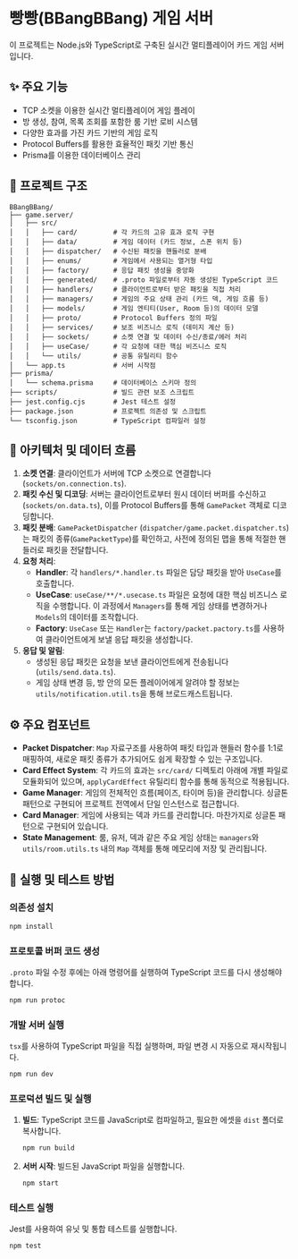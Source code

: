 # 빵빵(BBangBBang) 게임 서버

이 프로젝트는 Node.js와 TypeScript로 구축된 실시간 멀티플레이어 카드 게임 서버입니다.

## ✨ 주요 기능

- TCP 소켓을 이용한 실시간 멀티플레이어 게임 플레이
- 방 생성, 참여, 목록 조회를 포함한 룸 기반 로비 시스템
- 다양한 효과를 가진 카드 기반의 게임 로직
- Protocol Buffers를 활용한 효율적인 패킷 기반 통신
- Prisma를 이용한 데이터베이스 관리

## 📂 프로젝트 구조

```
BBangBBang/
├── game.server/
│   ├── src/
│   │   ├── card/         # 각 카드의 고유 효과 로직 구현
│   │   ├── data/         # 게임 데이터 (카드 정보, 스폰 위치 등)
│   │   ├── dispatcher/   # 수신된 패킷을 핸들러로 분배
│   │   ├── enums/        # 게임에서 사용되는 열거형 타입
│   │   ├── factory/      # 응답 패킷 생성을 중앙화
│   │   ├── generated/    # .proto 파일로부터 자동 생성된 TypeScript 코드
│   │   ├── handlers/     # 클라이언트로부터 받은 패킷을 직접 처리
│   │   ├── managers/     # 게임의 주요 상태 관리 (카드 덱, 게임 흐름 등)
│   │   ├── models/       # 게임 엔티티(User, Room 등)의 데이터 모델
│   │   ├── proto/        # Protocol Buffers 정의 파일
│   │   ├── services/     # 보조 비즈니스 로직 (데미지 계산 등)
│   │   ├── sockets/      # 소켓 연결 및 데이터 수신/종료/에러 처리
│   │   ├── useCase/      # 각 요청에 대한 핵심 비즈니스 로직
│   │   └── utils/        # 공통 유틸리티 함수
│   └── app.ts            # 서버 시작점
├── prisma/
│   └── schema.prisma     # 데이터베이스 스키마 정의
├── scripts/              # 빌드 관련 보조 스크립트
├── jest.config.cjs       # Jest 테스트 설정
├── package.json          # 프로젝트 의존성 및 스크립트
└── tsconfig.json         # TypeScript 컴파일러 설정
```

## 🌊 아키텍처 및 데이터 흐름

1.  **소켓 연결**: 클라이언트가 서버에 TCP 소켓으로 연결합니다 (`sockets/on.connection.ts`).
2.  **패킷 수신 및 디코딩**: 서버는 클라이언트로부터 원시 데이터 버퍼를 수신하고(`sockets/on.data.ts`), 이를 Protocol Buffers를 통해 `GamePacket` 객체로 디코딩합니다.
3.  **패킷 분배**: `GamePacketDispatcher` (`dispatcher/game.packet.dispatcher.ts`)는 패킷의 종류(`GamePacketType`)를 확인하고, 사전에 정의된 맵을 통해 적절한 핸들러로 패킷을 전달합니다.
4.  **요청 처리**:
    - **Handler**: 각 `handlers/*.handler.ts` 파일은 담당 패킷을 받아 `UseCase`를 호출합니다.
    - **UseCase**: `useCase/**/*.usecase.ts` 파일은 요청에 대한 핵심 비즈니스 로직을 수행합니다. 이 과정에서 `Managers`를 통해 게임 상태를 변경하거나 `Models`의 데이터를 조작합니다.
    - **Factory**: `UseCase` 또는 `Handler`는 `factory/packet.pactory.ts`를 사용하여 클라이언트에게 보낼 응답 패킷을 생성합니다.
5.  **응답 및 알림**:
    - 생성된 응답 패킷은 요청을 보낸 클라이언트에게 전송됩니다 (`utils/send.data.ts`).
    - 게임 상태 변경 등, 방 안의 모든 플레이어에게 알려야 할 정보는 `utils/notification.util.ts`을 통해 브로드캐스트됩니다.

## ⚙️ 주요 컴포넌트

- **Packet Dispatcher**: `Map` 자료구조를 사용하여 패킷 타입과 핸들러 함수를 1:1로 매핑하여, 새로운 패킷 종류가 추가되어도 쉽게 확장할 수 있는 구조입니다.
- **Card Effect System**: 각 카드의 효과는 `src/card/` 디렉토리 아래에 개별 파일로 모듈화되어 있으며, `applyCardEffect` 유틸리티 함수를 통해 동적으로 적용됩니다.
- **Game Manager**: 게임의 전체적인 흐름(페이즈, 타이머 등)을 관리합니다. 싱글톤 패턴으로 구현되어 프로젝트 전역에서 단일 인스턴스로 접근합니다.
- **Card Manager**: 게임에 사용되는 덱과 카드를 관리합니다. 마찬가지로 싱글톤 패턴으로 구현되어 있습니다.
- **State Management**: 룸, 유저, 덱과 같은 주요 게임 상태는 `managers`와 `utils/room.utils.ts` 내의 `Map` 객체를 통해 메모리에 저장 및 관리됩니다.

## 🚀 실행 및 테스트 방법

### 의존성 설치

```bash
npm install
```

### 프로토콜 버퍼 코드 생성

`.proto` 파일 수정 후에는 아래 명령어를 실행하여 TypeScript 코드를 다시 생성해야 합니다.

```bash
npm run protoc
```

### 개발 서버 실행

`tsx`를 사용하여 TypeScript 파일을 직접 실행하며, 파일 변경 시 자동으로 재시작됩니다.

```bash
npm run dev
```

### 프로덕션 빌드 및 실행

1.  **빌드**: TypeScript 코드를 JavaScript로 컴파일하고, 필요한 에셋을 `dist` 폴더로 복사합니다.
    ```bash
    npm run build
    ```
2.  **서버 시작**: 빌드된 JavaScript 파일을 실행합니다.
    ```bash
    npm start
    ```

### 테스트 실행

Jest를 사용하여 유닛 및 통합 테스트를 실행합니다.

```bash
npm test
```
